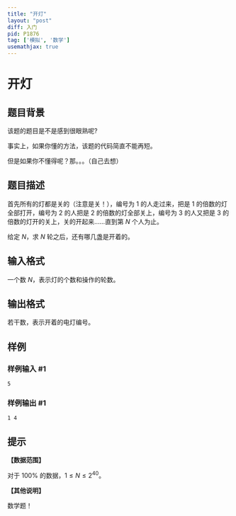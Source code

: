 ```yaml
---
title: "开灯"
layout: "post"
diff: 入门
pid: P1876
tag: ['模拟', '数学']
usemathjax: true
---
```


# 开灯
## 题目背景

该题的题目是不是感到很眼熟呢?

事实上，如果你懂的方法，该题的代码简直不能再短。

但是如果你不懂得呢？那。。。（自己去想）
## 题目描述

首先所有的灯都是关的（注意是关！），编号为 $1$ 的人走过来，把是 $1$ 的倍数的灯全部打开，编号为 $2$ 的人把是 $2$ 的倍数的灯全部关上，编号为 $3$ 的人又把是 $3$ 的倍数的灯开的关上，关的开起来……直到第 $N$ 个人为止。

给定 $N$，求 $N$ 轮之后，还有哪几盏是开着的。
## 输入格式

一个数 $N$，表示灯的个数和操作的轮数。
## 输出格式

若干数，表示开着的电灯编号。
## 样例

### 样例输入 #1
```
5
```
### 样例输出 #1
```
1 4
```
## 提示

**【数据范围】**

对于 $100 \%$ 的数据，$1 \le N \le 2^{40}$。

**【其他说明】**

数学题！
